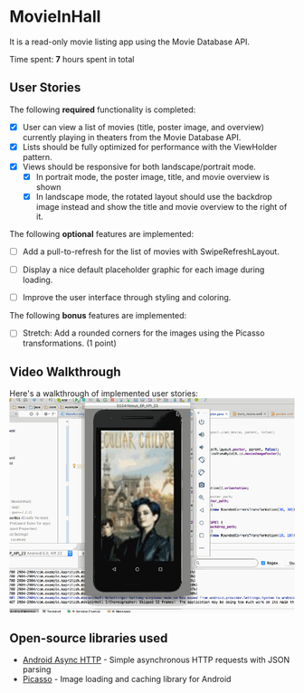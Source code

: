 # MovieInHall

It is a read-only movie listing app using the Movie Database API.

Time spent: **7** hours spent in total

## User Stories

The following **required** functionality is completed:

* [x] User can view a list of movies (title, poster image, and overview) currently playing in theaters from the Movie Database API.
* [x] Lists should be fully optimized for performance with the ViewHolder pattern.
* [x] Views should be responsive for both landscape/portrait mode.
  * [x] In portrait mode, the poster image, title, and movie overview is shown
  * [x] In landscape mode, the rotated layout should use the backdrop image instead and show the title and movie overview to the right of it.

The following **optional** features are implemented:

* [ ] Add a pull-to-refresh for the list of movies with SwipeRefreshLayout.
* [ ] Display a nice default placeholder graphic for each image during loading.  
* [ ] Improve the user interface through styling and coloring.


The following **bonus** features are implemented:

* [ ] Stretch: Add a rounded corners for the images using the Picasso transformations. (1 point)


## Video Walkthrough

Here's a walkthrough of implemented user stories:
![Video Walkthrough](Movies1.gif)

## Open-source libraries used

- [Android Async HTTP](https://github.com/loopj/android-async-http) - Simple asynchronous HTTP requests with JSON parsing
- [Picasso](http://square.github.io/picasso/) - Image loading and caching library for Android
